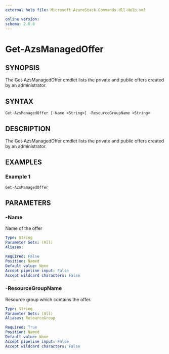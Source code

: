 ```yaml
---
external help file: Microsoft.AzureStack.Commands.dll-Help.xml

online version: 
schema: 2.0.0
---
```


# Get-AzsManagedOffer

## SYNOPSIS
The Get-AzsManagedOffer cmdlet  lists the private and public offers created by an administrator. 

## SYNTAX

```
Get-AzsManagedOffer [-Name <String>] -ResourceGroupName <String>
```

## DESCRIPTION
The Get-AzsManagedOffer cmdlet lists the private and public offers created by an administrator. 

## EXAMPLES

### Example 1
```
Get-AzsManagedOffer
```

## PARAMETERS

### -Name
Name of the offer

```yaml
Type: String
Parameter Sets: (All)
Aliases: 

Required: False
Position: Named
Default value: None
Accept pipeline input: False
Accept wildcard characters: False
```

### -ResourceGroupName
Resource group which contains the offer.

```yaml
Type: String
Parameter Sets: (All)
Aliases: ResourceGroup

Required: True
Position: Named
Default value: None
Accept pipeline input: False
Accept wildcard characters: False
```

